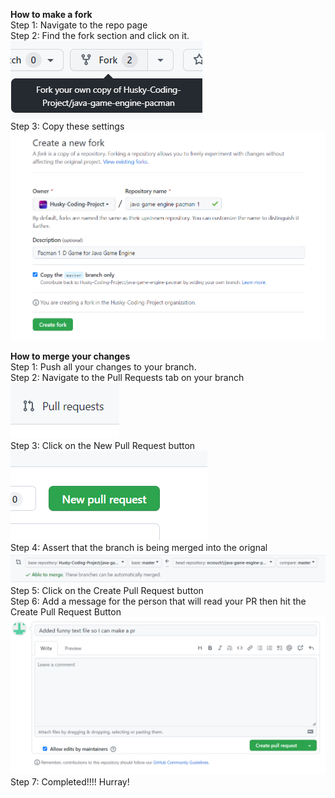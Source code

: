 **How to make a fork** <br>
Step 1: Navigate to the repo page <br>
Step 2: Find the fork section and click on it.<br>
![img.png](ForkTutorial/img.png)<br>
Step 3: Copy these settings<br>
![img_1.png](ForkTutorial/img_1.png)<br>

**How to merge your changes** <br>
Step 1: Push all your changes to your branch.<br>
Step 2: Navigate to the Pull Requests tab on your branch<br>
![img_2.png](ForkTutorial/img_2.png)<Br>
Step 3: Click on the New Pull Request button<br>
![img_3.png](ForkTutorial/img_3.png)<br>
Step 4: Assert that the branch is being merged into the orignal <br>
![img_4.png](ForkTutorial/img_4.png)<br>
Step 5: Click on the Create Pull Request button <br>
Step 6: Add a message for the person that will read your PR then hit the Create Pull Request Button<br>
![img_5.png](ForkTutorial/img_5.png)<br>
Step 7: Completed!!!! Hurray! <br>